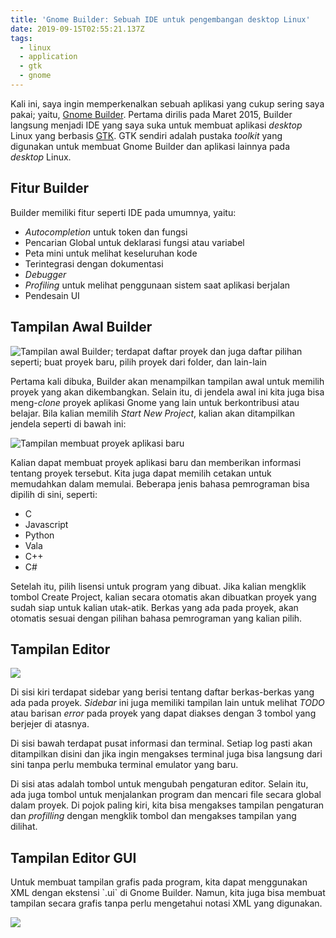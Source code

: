 ```yaml
---
title: 'Gnome Builder: Sebuah IDE untuk pengembangan desktop Linux'
date: 2019-09-15T02:55:21.137Z
tags:
  - linux
  - application
  - gtk
  - gnome
---
```

Kali ini, saya ingin memperkenalkan sebuah aplikasi yang cukup sering saya pakai; yaitu, [Gnome Builder](https://wiki.gnome.org/Apps/Builder). Pertama dirilis pada Maret 2015, Builder langsung menjadi IDE yang saya suka untuk membuat aplikasi _desktop_ Linux yang berbasis [GTK](https://www.gtk.org/). GTK sendiri adalah pustaka _toolkit_ yang digunakan untuk membuat Gnome Builder dan aplikasi lainnya pada _desktop_ Linux.

## Fitur Builder

Builder memiliki fitur seperti IDE pada umumnya, yaitu:

* _Autocompletion_ untuk token dan fungsi
* Pencarian Global untuk deklarasi fungsi atau variabel
* Peta mini untuk melihat keseluruhan kode
* Terintegrasi dengan dokumentasi
* _Debugger_
* _Profiling_ untuk melihat penggunaan sistem saat aplikasi berjalan
* Pendesain UI

## Tampilan Awal Builder

![Tampilan awal Builder; terdapat daftar proyek dan juga daftar pilihan seperti; buat proyek baru, pilih proyek dari folder, dan lain-lain](/images/uploads/builder-greeter.png)

Pertama kali dibuka, Builder akan menampilkan tampilan awal untuk memilih proyek yang akan dikembangkan. Selain itu, di jendela awal ini kita juga bisa meng-_clone_ proyek aplikasi Gnome yang lain untuk berkontribusi atau belajar. Bila kalian memilih _Start New Project_, kalian akan ditampilkan jendela seperti di bawah ini:

![Tampilan membuat proyek aplikasi baru](/images/uploads/builder-new-project.png)

Kalian dapat membuat proyek aplikasi baru dan memberikan informasi tentang proyek tersebut. Kita juga dapat memilih cetakan untuk memudahkan dalam memulai. Beberapa jenis bahasa pemrograman bisa dipilih di sini, seperti:

* C
* Javascript
* Python
* Vala
* C++
* C#

Setelah itu, pilih lisensi untuk program yang dibuat. Jika kalian mengklik tombol Create Project, kalian secara otomatis akan dibuatkan proyek yang sudah siap untuk kalian utak-atik. Berkas yang ada pada proyek, akan otomatis sesuai dengan pilihan bahasa pemrograman yang kalian pilih.

## Tampilan Editor

![](/images/uploads/builder-main-view.png)

Di sisi kiri terdapat sidebar yang berisi tentang daftar berkas-berkas yang ada pada proyek. _Sidebar_ ini juga memiliki tampilan lain untuk melihat _TODO_ atau barisan _error_ pada proyek yang dapat diakses dengan 3 tombol yang berjejer di atasnya.

Di sisi bawah terdapat pusat informasi dan terminal. Setiap log pasti akan ditampilkan disini dan jika ingin mengakses terminal juga bisa langsung dari sini tanpa perlu membuka terminal emulator yang baru.

Di sisi atas adalah tombol untuk mengubah pengaturan editor. Selain itu, ada juga tombol untuk menjalankan program dan mencari file secara global dalam proyek. Di pojok paling kiri, kita bisa mengakses tampilan pengaturan dan _profilling_ dengan mengklik tombol dan mengakses tampilan yang dilihat.

## Tampilan Editor GUI

Untuk membuat tampilan grafis pada program, kita dapat menggunakan XML dengan ekstensi \`.ui\` di Gnome Builder. Namun, kita juga bisa membuat tampilan secara grafis tanpa perlu mengetahui notasi XML yang digunakan.

![](/images/uploads/builder-ui-source.png)
